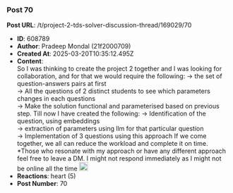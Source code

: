 ### Post 70
**Post URL**: /t/project-2-tds-solver-discussion-thread/169029/70
- **ID**: 608789
- **Author**: Pradeep Mondal (21f2000709)
- **Created At**: 2025-03-20T10:35:12.495Z
- **Content**:  
  So I was thinking to create the project 2 together and I was looking for collaboration, and for that we would require the following:
 → the set of question-answers pairs at first<br>
 → All the questions of 2 distinct students to see which parameters changes in each questions<br>
 → Make the solution functional and parameterised based on previous step.
Till now I have created the following:
 → Identification of the question, using embeddings<br>
 → extraction of parameters using llm for that particular question<br>
 → Implementation of 3 questions using this approach
If we come together, we all can reduce the workload and complete it on time.
*Those who resonate with my approach or have any different approach feel free to leave a DM. I might not respond immediately as I might not be online all the time <img src="https://emoji.discourse-cdn.com/google/slight_smile.png?v=14" title=":slight_smile:" class="emoji" alt=":slight_smile:" loading="lazy" width="20" height="20">
- **Reactions**: heart (5)
- **Post Number**: 70

